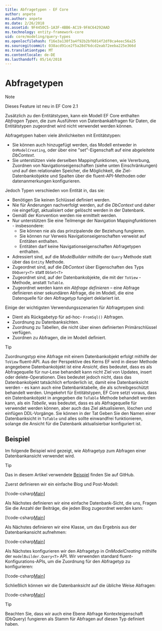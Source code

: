 ```yaml
---
title: Abfragetypen - EF Core
author: anpete
ms.author: anpete
ms.date: 2/26/2018
ms.assetid: 9F4450C5-1A3F-4BB6-AC19-9FAC64292AAD
ms.technology: entity-framework-core
uid: core/modeling/query-types
ms.openlocfilehash: f16e3a130f3a4f92b2bf6014f2df0ca4eec56a25
ms.sourcegitcommit: 038acd91ce2f5a28d76dcd2eab72eeba225e366d
ms.translationtype: MT
ms.contentlocale: de-DE
ms.lasthandoff: 05/14/2018
---
```

# <a name="query-types"></a>Abfragetypen
> [!NOTE]
> Dieses Feature ist neu in EF Core 2.1

Zusätzlich zu den Entitätstypen, kann ein Modell EF Core enthalten _Abfragen Typen_, die zum Ausführen von Datenbankabfragen für Daten, die Entitätstypen zugeordnet wird nicht verwendet werden können.

Abfragetypen haben viele ähnlichkeiten mit Entitätstypen:

- Sie können auch hinzugefügt werden, das Modell entweder in `OnModelCreating`, oder über eine "set"-Eigenschaft auf eine abgeleitete _DbContext_.
- Sie unterstützen viele derselben Mappingfunktionen, wie Vererbung, Zuordnen von Navigationseigenschaften (siehe unten Einschränkungen) und auf den relationalen Speicher, die Möglichkeit, die Ziel-Datenbankobjekte und Spalten über die fluent-API-Methoden oder datenanmerkungen konfigurieren.

Jedoch Typen verschieden von Entität in, das sie:

- Benötigen Sie keinen Schlüssel definiert werden.
- Nie für Änderungen nachverfolgt werden, auf die _DbContext_ und daher nie eingefügt, aktualisiert oder gelöscht werden in der Datenbank.
- Gemäß der Konvention werden nie ermittelt werden.
- Nur unterstützen Sie eine Teilmenge der Navigation Mappingfunktionen - insbesondere:
  - Sie können nie als das prinzipalende der Beziehung fungieren.
  - Sie können nur Verweis Navigationseigenschaften verweist auf Entitäten enthalten.
  - Entitäten darf keine Navigationseigenschaften Abfragetypen enthalten.
- Adressiert sind, auf die _ModelBuilder_ mithilfe der `Query` Methode statt über das `Entity` Methode.
- Zugeordnet sind, auf die _DbContext_ über Eigenschaften des Typs `DbQuery<T>` statt `DbSet<T>`
- Zugeordnet sind, auf der Datenbankobjekte, die mit der `ToView` -Methode, anstatt `ToTable`.
- Zugeordnet werden kann ein _Abfrage definieren_ – eine Abfrage definieren einer sekundären Abfrage, die im Modell, die eine Datenquelle für den Abfragetyp fungiert deklariert ist.

Einige der wichtigsten Verwendungsszenarien für Abfragetypen sind:

- Dient als Rückgabetyp für ad-hoc- `FromSql()` Abfragen.
- Zuordnung zu Datenbanksichten.
- Zuordnung zu Tabellen, die nicht über einen definierten Primärschlüssel verfügen.
- Zuordnen zu Abfragen, die im Modell definiert.

> [!TIP]
> Zuordnungstyp eine Abfrage mit einem Datenbankobjekt erfolgt mithilfe der `ToView` fluent-API. Aus der Perspektive des Kerns EF wird in dieser Methode angegebene Datenbankobjekt ist eine _Ansicht_, dies bedeutet, dass es als Abfragequelle für nur-Lese behandelt kann nicht Ziel von Updates, insert oder delete-Operationen. Dies bedeutet jedoch nicht, dass das Datenbankobjekt tatsächlich erforderlich ist, damit eine Datenbanksicht werden - es kann auch eine Datenbanktabelle, die als schreibgeschützt behandelt werden. Umgekehrt für Entitätstypen, EF Core setzt voraus, dass ein Datenbankobjekt in angegeben die `ToTable` Methode behandelt werden kann, als ein _Tabelle_, was bedeutet, dass es als Abfragequelle für verwendet werden können, aber auch das Ziel aktualisieren, löschen und einfügen DDL-Vorgänge. Sie können in der Tat Geben Sie den Namen einer Datenbanksicht in `ToTable` und alles sollte einwandfrei funktionieren, solange die Ansicht für die Datenbank aktualisierbar konfiguriert ist.

## <a name="example"></a>Beispiel

Im folgende Beispiel wird gezeigt, wie Abfragetyp zum Abfragen einer Datenbankansicht verwendet wird.

> [!TIP]
> Das in diesem Artikel verwendete [Beispiel](https://github.com/aspnet/EntityFrameworkCore/tree/dev/samples/QueryTypes) finden Sie auf GitHub.

Zuerst definieren wir ein einfache Blog und Post-Modell:

[!code-csharp[Main](../../../efcore-dev/samples/QueryTypes/Program.cs#Entities)]

Als Nächstes definieren wir eine einfache Datenbank-Sicht, die uns, Fragen Sie die Anzahl der Beiträge, die jeden Blog zugeordnet werden kann:

[!code-csharp[Main](../../../efcore-dev/samples/QueryTypes/Program.cs#View)]

Als Nächstes definieren wir eine Klasse, um das Ergebnis aus der Datenbankansicht aufnehmen:

[!code-csharp[Main](../../../efcore-dev/samples/QueryTypes/Program.cs#QueryType)]

Als Nächstes konfigurieren wir den Abfragetyp in _OnModelCreating_ mithilfe der `modelBuilder.Query<T>` API.
Wir verwenden standard fluent-Konfigurations-APIs, um die Zuordnung für den Abfragetyp zu konfigurieren:

[!code-csharp[Main](../../../efcore-dev/samples/QueryTypes/Program.cs#Configuration)]

Schließlich können wir die Datenbanksicht auf die übliche Weise Abfragen:

[!code-csharp[Main](../../../efcore-dev/samples/QueryTypes/Program.cs#Query)]

> [!TIP]
> Beachten Sie, dass wir auch eine Ebene Abfrage Kontexteigenschaft (DbQuery) fungieren als Stamm für Abfragen auf diesen Typ definiert haben.
